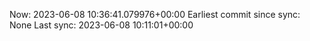 Now: 2023-06-08 10:36:41.079976+00:00 Earliest commit since sync: None Last sync: 2023-06-08 10:11:01+00:00
